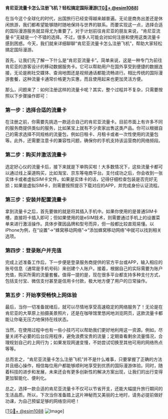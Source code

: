 **肯尼亚流量卡怎么注册飞机？轻松搞定国际漫游[[TG💪+ @esim1088](https://t.me/s/esim1088)]**

在当今这个全球化的时代，出国旅行已经变得越来越普遍。无论是商务出差还是休闲旅游，我们都希望能够随时随地保持与世界的联系。而要实现这一点，选择合适的国际漫游服务就显得尤为重要了。对于计划前往肯尼亚的朋友来说，“肯尼亚流量卡”无疑是一个不错的选择。不过，很多人可能会对如何注册和使用这类流量卡感到困惑。今天，我们就来详细聊聊“肯尼亚流量卡怎么注册飞机”，帮助大家轻松搞定国际漫游。

首先，让我们先了解一下什么是“肯尼亚流量卡”。简单来说，这是一种专门为前往肯尼亚的游客设计的移动数据服务卡。它可以帮助用户在国外享受到便捷的数据连接，无论是刷社交媒体、查询地图还是视频通话都能流畅进行。相比传统的国际漫游套餐，这种流量卡通常价格更为实惠，而且使用起来也更加灵活方便。

那么，问题来了：如何注册这样的流量卡呢？其实，整个过程并不复杂，只需要按照以下步骤操作即可：

### 第一步：选择合适的流量卡

在注册之前，你需要先挑选一款适合自己的肯尼亚流量卡。目前市面上有许多不同的服务商提供类似的服务，比如某宝上就有不少卖家出售这类产品。你可以根据自己的需求选择不同规格的流量包，例如日租卡、月租卡或者一次性使用的流量包等。此外，还需要注意卡的兼容性问题，确保你的手机支持该运营商的网络频段。

### 第二步：购买并激活流量卡

选定好心仪的流量卡后，接下来就是下单购买啦！大多数情况下，这些流量卡都可以通过线上渠道购买，比如淘宝、京东等电商平台。支付成功之后，你会收到一张实体卡或者虚拟SIM卡文件。如果是实体卡的话，记得仔细检查包装是否完好无损；如果是虚拟SIM卡，则需要按照提示下载对应的APP，并完成身份认证流程。

### 第三步：安装并配置流量卡

拿到流量卡之后，首先要做的就是将其插入手机中。如果你使用的是普通SIM卡槽，直接将卡插入即可；但如果使用的是eSIM技术，则需要通过手机上的设置菜单来进行激活操作。具体步骤因品牌和型号而异，但一般都比较直观易懂。以iPhone为例，在“设置”→“蜂窝移动网络”→“添加蜂窝移动网络”中就可以找到相关选项。

### 第四步：登录账户并充值

完成上述准备工作后，下一步便是登录服务商提供的官方平台或APP，输入相应的账号信息（通常是手机号码）来创建个人账户。接着，根据自己的实际需要为账户充值，购买所需的流量套餐。值得一提的是，现在很多平台都支持多种支付方式，包括支付宝、微信支付甚至是信用卡付款，极大地方便了用户的日常操作。

### 第五步：开始享受畅快上网体验

最后，当你一切准备就绪后，就可以尽情地享受高速稳定的网络服务了！无论是在肯尼亚的大草原上拍摄美景照片，还是在咖啡馆里悠闲地浏览网页，这款流量卡都能让你毫无压力地保持在线状态。

当然，在使用过程中也有一些小技巧可以帮助我们更好地利用这一资源。例如，尽量关闭不必要的后台应用程序，避免浪费宝贵的流量；定期查看剩余流量情况，合理规划自己的上网行为；如果发现网速变慢，不妨尝试切换至其他可用的网络热点等等。

总而言之，“肯尼亚流量卡怎么注册飞机”并不是什么难事，只要掌握了正确的方法并且细心操作，相信每位用户都能够顺利地享受到优质的国际漫游体验。同时，随着科技的进步和发展，未来还会有更多创新性的解决方案出现，让我们的出行变得更加智能化、便利化。

总之，选择一款合适的肯尼亚流量卡不仅可以节省开支，还能大幅提升旅行期间的生活品质。所以，下次当你准备踏上这片神秘而又美丽的土地时，请务必提前做好功课，为自己预留足够的网络空间吧！

[[TG💪+ @esim1088](https://t.me/s/esim1088) ![Image](https://i.postimg.cc/4NQfJmqS/Snipaste-2025-05-13-00-14-12.png)]